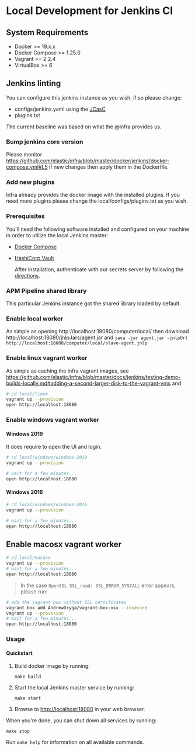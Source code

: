 # Local Development for Jenkins CI

## System Requirements

- Docker >= 19.x.x
- Docker Compose >= 1.25.0
- Vagrant >= 2.2.4
- VirtualBox >= 6

## Jenkins linting

You can configure this jenkins instance as you wish, if so please change:

* configs/jenkins.yaml using the [JCasC](https://jenkins.io/projects/jcasc/)
* plugins.txt

The current baseline was based on what the @infra provides us.

### Bump jenkins core version

Please monitor https://github.com/elastic/infra/blob/master/docker/jenkins/docker-compose.yml#L5 if new changes then apply them in the Dockerfile.


### Add new plugins

Infra already provides the docker image with the installed plugins. If you need more plugins please change the local/configs/plugins.txt as you wish.


### Prerequisites

You'll need the following software installed and configured on your machine in
order to utilize the local Jenkins master:

- [Docker Compose](https://docs.docker.com/compose/install/)

- [HashiCorp Vault](https://www.vaultproject.io/docs/install/)

  After installation, authenticate with our secrets server by following the
  [directions](https://github.com/elastic/infra/blob/master/docs/vault/README.md#github-auth).

### APM Pipeline shared library

This particular Jenkins instance got the shared library loaded by default.

### Enable local worker

As simple as opening http://localhost:18080/computer/local/ then download http://localhost:18080/jnlpJars/agent.jar
and `java -jar agent.jar -jnlpUrl http://localhost:18080/computer/local/slave-agent.jnlp `

### Enable linux vagrant worker

As simple as caching the infra vagrant images, see https://github.com/elastic/infra/blob/master/docs/jenkins/testing-demo-builds-locally.md#adding-a-second-larger-disk-to-the-vagrant-vms
and

```bash
# cd local/linux
vagrant up --provision
open http://localhost:18080
```

### Enable windows vagrant worker

#### Windows 2019

It does require to open the UI and login.

```bash
# cd local/windows/windows-2019
vagrant up --provision

# wait for a few minutes...
open http://localhost:18080
```

#### Windows 2016

```bash
# cd local/windows/windows-2016
vagrant up --provision

# wait for a few minutes...
open http://localhost:18080
```

## Enable macosx vagrant worker

```bash
# cd local/macosx
vagrant up --provision
# wait for a few minutes...
open http://localhost:18080
```

> In the case `OpenSSL SSL_read: SSL_ERROR_SYSCALL` error appears, please run:
```bash
# add the vagrant box without SSL certificates
vagrant box add AndrewDryga/vagrant-box-osx --insecure
vagrant up --provision
# wait for a few minutes...
open http://localhost:18080
```

### Usage

#### Quickstart

1. Build docker image by running:

   ```
   make build
   ```

2. Start the local Jenkins master service by running:

   ```
   make start
   ```

3. Browse to <http://localhost:18080> in your web browser.

When you're done, you can shut down all services by running:

    make stop

Run `make help` for information on all available commands.
